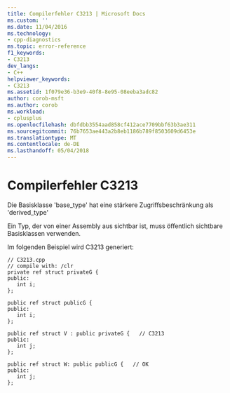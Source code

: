 ```yaml
---
title: Compilerfehler C3213 | Microsoft Docs
ms.custom: ''
ms.date: 11/04/2016
ms.technology:
- cpp-diagnostics
ms.topic: error-reference
f1_keywords:
- C3213
dev_langs:
- C++
helpviewer_keywords:
- C3213
ms.assetid: 1f079e36-b3e9-40f8-8e95-08eeba3adc82
author: corob-msft
ms.author: corob
ms.workload:
- cplusplus
ms.openlocfilehash: dbfdbb3554aad858cf412ace7709bbf63b3ae311
ms.sourcegitcommit: 76b7653ae443a2b8eb1186b789f8503609d6453e
ms.translationtype: MT
ms.contentlocale: de-DE
ms.lasthandoff: 05/04/2018
---
```

# <a name="compiler-error-c3213"></a>Compilerfehler C3213
Die Basisklasse 'base_type' hat eine stärkere Zugriffsbeschränkung als 'derived_type'  
  
 Ein Typ, der von einer Assembly aus sichtbar ist, muss öffentlich sichtbare Basisklassen verwenden.  
  
 Im folgenden Beispiel wird C3213 generiert:  
  
```  
// C3213.cpp  
// compile with: /clr  
private ref struct privateG {  
public:  
   int i;  
};  
  
public ref struct publicG {  
public:  
   int i;  
};  
  
public ref struct V : public privateG {   // C3213  
public:  
   int j;  
};  
  
public ref struct W: public publicG {   // OK  
public:  
   int j;  
};  
```